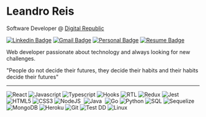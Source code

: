 # Leandro Reis

Software Developer @ [Digital Republic](https://www.digitalrepublic.com.br/) 

[![Linkedin Badge](https://img.shields.io/badge/-Leandro%20Reis-166775?style=flat-square&logo=Linkedin&logoColor=white&link=https://www.linkedin.com/in/leandrofcr/)](https://www.linkedin.com/in/leandrofcr) 
[![Gmail Badge](https://img.shields.io/badge/-lleandrofr@gmail.com-166775?style=flat-square&logo=Gmail&logoColor=white&link=mailto:lleandrofr@gmail.com)](mailto:lleandrofr@gmail.com)
[![Personal Badge](https://img.shields.io/badge/-Personal%20Page-166775?style=flat-square&logo=Vercel&logoColor=white&link=https://leandrofcr.vercel.app)](https://leandrofcr.vercel.app)
[![Resume Badge](https://img.shields.io/badge/-Resume-166775?style=flat-square&logo=Read.cv&logoColor=white&link=https://drive.google.com/file/d/1TtPG4wRWXLHjzX_JWhT0kOA_umzyxsHa/view)](https://drive.google.com/file/d/1TtPG4wRWXLHjzX_JWhT0kOA_umzyxsHa/view)

Web developer passionate about technology and always looking for new challenges.

"People do not decide their futures, they decide their habits and their habits decide their futures"

---

![React](https://img.shields.io/badge/-React-30363d?style=flat-square&logo=react&logoColor=white)
![Javascript](https://img.shields.io/badge/-Javascript-30363d?style=flat-square&logo=javascript&logoColor=white)
![Typescript](https://img.shields.io/badge/-TypeScript-30363d?style=flat-square&logo=typescript&logoColor=white)
![Hooks](https://img.shields.io/badge/-Hooks-30363d?style=flat-square&logo=react&logoColor=white)
![RTL](https://img.shields.io/badge/-RTL-30363d?style=flat-square&logo=react&logoColor=white)
![Redux](https://img.shields.io/badge/-Redux-30363d?style=flat-square&logo=redux&logoColor=white)
![Jest](https://img.shields.io/badge/-Jest-30363d?style=flat-square&logo=jest&logoColor=white)
![HTML5](https://img.shields.io/badge/-HTML-30363d?style=flat-square&logo=html5&logoColor=white)
![CSS3](https://img.shields.io/badge/-CSS-30363d?style=flat-square&logo=css3&logoColor=white)
![NodeJS](https://img.shields.io/badge/-NodeJs-30363d?style=flat-square&logo=node.js&logoColor=white)&nbsp;
![Java](https://img.shields.io/badge/-Java-30363d?style=flat-square&logo=OpenJDK&logoColor=white)&nbsp;
![Go](https://img.shields.io/badge/-Go-30363d?style=flat-square&logo=go&logoColor=white)
![Python](https://img.shields.io/badge/-Python-30363d?style=flat-square&logo=python&logoColor=white)
![SQL](https://img.shields.io/badge/-MySQL-30363d?style=flat-square&logo=mysql&logoColor=white)
![Sequelize](https://img.shields.io/badge/-Sequelize-30363d?style=flat-square&logo=sequelize&logoColor=white)
![MongoDB](https://img.shields.io/badge/-MongoDB-30363d?style=flat-square&logo=mongodb&logoColor=white)
![Heroku](https://img.shields.io/badge/-Heroku-30363d?style=flat-square&logo=heroku&logoColor=white)
![Git](https://img.shields.io/badge/-Git-30363d?style=flat-square&logo=git&logoColor=white)
![Test DD](https://img.shields.io/badge/-TDD-30363d?style=flat-square)
![Linux](https://img.shields.io/badge/-Linux-30363d?style=flat-square&logo=linux&logoColor=white)
